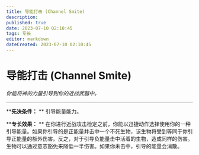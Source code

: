```yaml
---
title: 导能打击 (Channel Smite)
description: 
published: true
date: 2023-07-10 02:10:45
tags: 专长
editor: markdown
dateCreated: 2023-07-10 02:10:45
---
```


# 导能打击 (Channel Smite)

_你能将神的力量引导到你的近战武器中。_

* * *

****先决条件：** ** 引导能量能力。

****专长效果：** **
在你进行近战攻击检定之前，你能以迅捷动作选择使用你的一种引导能量。如果你引导的是正能量并击中一个不死生物，该生物将受到等同于你引导正能量的额外伤害。反之，对于引导负能量击中活着的生物，造成同样的伤害。生物可以通过意志豁免来降低一半伤害。如果你未击中，引导的能量会消散。

